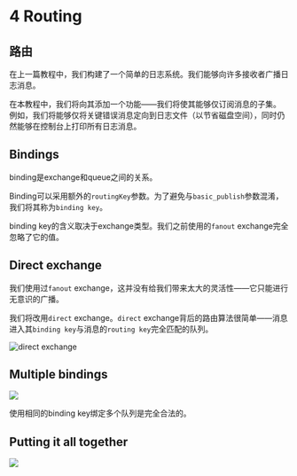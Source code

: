 # 4 Routing

## 路由

在上一篇教程中，我们构建了一个简单的日志系统。我们能够向许多接收者广播日志消息。

在本教程中，我们将向其添加一个功能——我们将使其能够仅订阅消息的子集。
例如，我们将能够仅将关键错误消息定向到日志文件（以节省磁盘空间），同时仍然能够在控制台上打印所有日志消息。

## Bindings

binding是exchange和queue之间的关系。

Binding可以采用额外的`routingKey`参数。为了避免与`basic_publish`参数混淆，我们将其称为`binding key`。

binding key的含义取决于exchange类型。我们之前使用的`fanout` exchange完全忽略了它的值。

## Direct exchange

我们使用过`fanout` exchange，这并没有给我们带来太大的灵活性——它只能进行无意识的广播。

我们将改用`direct` exchange。`direct` exchange背后的路由算法很简单——消息进入其`binding key`与消息的`routing key`完全匹配的队列。

![direct exchange](https://rabbitmq.com/img/tutorials/direct-exchange.png)

## Multiple bindings

![](https://rabbitmq.com/img/tutorials/direct-exchange-multiple.png)

使用相同的binding key绑定多个队列是完全合法的。

## Putting it all together

![](https://rabbitmq.com/img/tutorials/python-four.png)
